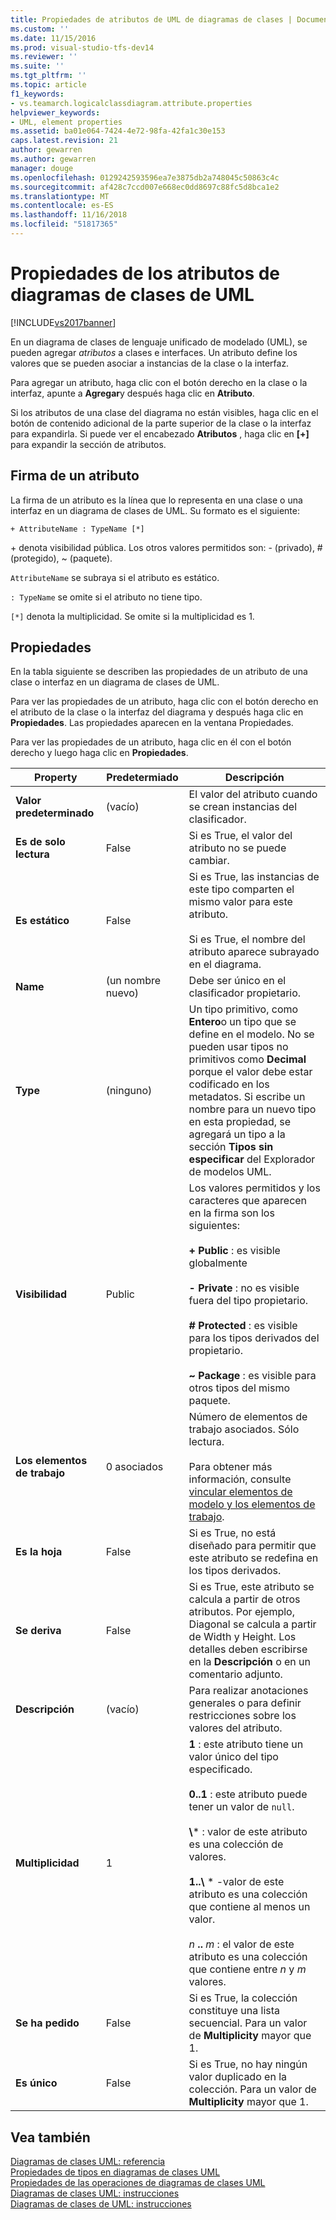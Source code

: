 ```yaml
---
title: Propiedades de atributos de UML de diagramas de clases | Documentos de Microsoft
ms.custom: ''
ms.date: 11/15/2016
ms.prod: visual-studio-tfs-dev14
ms.reviewer: ''
ms.suite: ''
ms.tgt_pltfrm: ''
ms.topic: article
f1_keywords:
- vs.teamarch.logicalclassdiagram.attribute.properties
helpviewer_keywords:
- UML, element properties
ms.assetid: ba01e064-7424-4e72-98fa-42fa1c30e153
caps.latest.revision: 21
author: gewarren
ms.author: gewarren
manager: douge
ms.openlocfilehash: 0129242593596ea7e3875db2a748045c50863c4c
ms.sourcegitcommit: af428c7ccd007e668ec0dd8697c88fc5d8bca1e2
ms.translationtype: MT
ms.contentlocale: es-ES
ms.lasthandoff: 11/16/2018
ms.locfileid: "51817365"
---
```

# <a name="properties-of-attributes-on-uml-class-diagrams"></a>Propiedades de los atributos de diagramas de clases de UML
[!INCLUDE[vs2017banner](../includes/vs2017banner.md)]

En un diagrama de clases de lenguaje unificado de modelado (UML), se pueden agregar *atributos* a clases e interfaces. Un atributo define los valores que se pueden asociar a instancias de la clase o la interfaz.  

 Para agregar un atributo, haga clic con el botón derecho en la clase o la interfaz, apunte a **Agregar**y después haga clic en **Atributo**.  

 Si los atributos de una clase del diagrama no están visibles, haga clic en el botón de contenido adicional de la parte superior de la clase o la interfaz para expandirla. Si puede ver el encabezado **Atributos** , haga clic en **[+]** para expandir la sección de atributos.  

## <a name="signature-of-an-attribute"></a>Firma de un atributo  
 La firma de un atributo es la línea que lo representa en una clase o una interfaz en un diagrama de clases de UML. Su formato es el siguiente:  

```  
+ AttributeName : TypeName [*]  
```  

 \+ denota visibilidad pública. Los otros valores permitidos son: - (privado), # (protegido), ~ (paquete).  

 `AttributeName` se subraya si el atributo es estático.  

 `: TypeName` se omite si el atributo no tiene tipo.  

 `[*]` denota la multiplicidad. Se omite si la multiplicidad es 1.  

## <a name="properties"></a>Propiedades  
 En la tabla siguiente se describen las propiedades de un atributo de una clase o interfaz en un diagrama de clases de UML.  

 Para ver las propiedades de un atributo, haga clic con el botón derecho en el atributo de la clase o la interfaz del diagrama y después haga clic en **Propiedades**. Las propiedades aparecen en la ventana Propiedades.  

 Para ver las propiedades de un atributo, haga clic en él con el botón derecho y luego haga clic en **Propiedades**.  


|   **Property**    | **Predetermiado**  |                                                                                                                                                                                                         Descripción                                                                                                                                                                                                          |
|-------------------|--------------|------------------------------------------------------------------------------------------------------------------------------------------------------------------------------------------------------------------------------------------------------------------------------------------------------------------------------------------------------------------------------------------------------------------------------|
| **Valor predeterminado** |   (vacío)    |                                                                                                                                                                               El valor del atributo cuando se crean instancias del clasificador.                                                                                                                                                                                |
| **Es de solo lectura**  |    False     |                                                                                                                                                                                    Si es True, el valor del atributo no se puede cambiar.                                                                                                                                                                                    |
|   **Es estático**   |    False     |                                                                                                                    Si es True, las instancias de este tipo comparten el mismo valor para este atributo.<br /><br /> Si es True, el nombre del atributo aparece subrayado en el diagrama.                                                                                                                    |
|     **Name**      | (un nombre nuevo) |                                                                                                                                                                                        Debe ser único en el clasificador propietario.                                                                                                                                                                                        |
|     **Type**      |    (ninguno)    |                                                Un tipo primitivo, como **Entero**o un tipo que se define en el modelo. No se pueden usar tipos no primitivos como **Decimal** porque el valor debe estar codificado en los metadatos. Si escribe un nombre para un nuevo tipo en esta propiedad, se agregará un tipo a la sección **Tipos sin especificar** del Explorador de modelos UML.                                                 |
|  **Visibilidad**   |    Public    |                                     Los valores permitidos y los caracteres que aparecen en la firma son los siguientes:<br /><br /> **+ Public** : es visible globalmente<br /><br /> **- Private** : no es visible fuera del tipo propietario.<br /><br /> **# Protected** : es visible para los tipos derivados del propietario.<br /><br /> **~ Package** : es visible para otros tipos del mismo paquete.                                      |
|  **Los elementos de trabajo**   | 0 asociados |                                                                                                                          Número de elementos de trabajo asociados. Sólo lectura.<br /><br /> Para obtener más información, consulte [vincular elementos de modelo y los elementos de trabajo](../modeling/link-model-elements-and-work-items.md).                                                                                                                           |
|    **Es la hoja**    |    False     |                                                                                                                                                                    Si es True, no está diseñado para permitir que este atributo se redefina en los tipos derivados.                                                                                                                                                                     |
|  **Se deriva**   |    False     |                                                                                                              Si es True, este atributo se calcula a partir de otros atributos. Por ejemplo, Diagonal se calcula a partir de Width y Height. Los detalles deben escribirse en la **Descripción** o en un comentario adjunto.                                                                                                              |
|  **Descripción**  |   (vacío)    |                                                                                                                                                                        Para realizar anotaciones generales o para definir restricciones sobre los valores del atributo.                                                                                                                                                                        |
| **Multiplicidad**  |      1       | **1** : este atributo tiene un valor único del tipo especificado.<br /><br /> **0..1** : este atributo puede tener un valor de `null`.<br /><br /> **\\**\* : valor de este atributo es una colección de valores.<br /><br /> **1..\\**  \* -valor de este atributo es una colección que contiene al menos un valor.<br /><br /> *n* **..** *m* : el valor de este atributo es una colección que contiene entre *n* y *m* valores. |
|  **Se ha pedido**   |    False     |                                                                                                                                                                    Si es True, la colección constituye una lista secuencial. Para un valor de **Multiplicity** mayor que 1.                                                                                                                                                                     |
|   **Es único**   |    False     |                                                                                                                                                                Si es True, no hay ningún valor duplicado en la colección. Para un valor de **Multiplicity** mayor que 1.                                                                                                                                                                |

## <a name="see-also"></a>Vea también  
 [Diagramas de clases UML: referencia](../modeling/uml-class-diagrams-reference.md)   
 [Propiedades de tipos en diagramas de clases UML](../modeling/properties-of-types-on-uml-class-diagrams.md)   
 [Propiedades de las operaciones de diagramas de clases UML](../modeling/properties-of-operations-on-uml-class-diagrams.md)   
 [Diagramas de clases UML: instrucciones](../modeling/uml-class-diagrams-guidelines.md)   
 [Diagramas de clases de UML: instrucciones](../modeling/uml-class-diagrams-guidelines.md)



